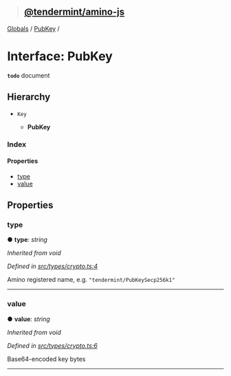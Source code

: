 > ## [@tendermint/amino-js](../README.md)

[Globals](../README.md) / [PubKey](pubkey.md) /

# Interface: PubKey

**`todo`** document

## Hierarchy

* `Key`

  * **PubKey**

### Index

#### Properties

* [type](pubkey.md#type)
* [value](pubkey.md#value)

## Properties

###  type

● **type**: *string*

*Inherited from void*

*Defined in [src/types/crypto.ts:4](url)*

Amino registered name, e.g. `"tendermint/PubKeySecp256k1"`

___

###  value

● **value**: *string*

*Inherited from void*

*Defined in [src/types/crypto.ts:6](url)*

Base64-encoded key bytes

___